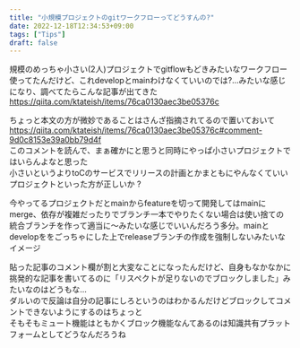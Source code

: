 ```yaml
---
title: "小規模プロジェクトのgitワークフローってどうすんの?"
date: 2022-12-18T12:34:53+09:00
tags: ["Tips"]
draft: false
---
```


規模のめっちゃ小さい(2人)プロジェクトでgitflowもどきみたいなワークフロー使ってたんだけど、これdevelopとmainわけなくていいのでは?...みたいな感じになり、調べてたらこんな記事が出てきた  
https://qiita.com/ktateish/items/76ca0130aec3be05376c  
<!--more-->
ちょっと本文の方が微妙であることはさんざ指摘されてるので置いておいて
https://qiita.com/ktateish/items/76ca0130aec3be05376c#comment-9d0c8153e39a0bb79d4f  
このコメントを読んで、まぁ確かにと思うと同時にやっぱ小さいプロジェクトではいらんよなと思った  
小さいというよりtoCのサービスでリリースの計画とかまともにやんなくていいプロジェクトといった方が正しいか ?   

今やってるプロジェクトだとmainからfeatureを切って開発してはmainにmerge、依存が複雑だったりでブランチ一本でやりたくない場合は使い捨ての統合ブランチを作って適当に〜みたいな感じでいいんだろう多分。mainとdevelopををごっちゃにした上でreleaseブランチの作成を強制しないみたいなイメージ  

貼った記事のコメント欄が割と大変なことになったんだけど、自身もなかなかに挑発的な記事を書いてるのに「リスペクトが足りないのでブロックしました」みたいなのはどうもな...  
ダルいので反論は自分の記事にしろというのはわかるんだけどブロックしてコメントできないようにするのはちょっと  
そもそもミュート機能はともかくブロック機能なんてあるのは知識共有プラットフォームとしてどうなんだろうね  
